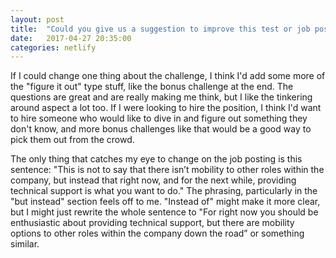 ```yaml
---
layout: post
title:  "Could you give us a suggestion to improve this test or job posting?"
date:   2017-04-27 20:35:00
categories: netlify
---
```


If I could change one thing about the challenge, I think I'd add some more of the "figure it out" type stuff, like the bonus challenge at the end. The questions are great and are really making me think, but I like the tinkering around aspect a lot too. If I were looking to hire the position, I think I'd want to hire someone who would like to dive in and figure out something they don't know, and more bonus challenges like that would be a good way to pick them out from the crowd.

The only thing that catches my eye to change on the job posting is this sentence: "This is not to say that there isn’t mobility to other roles within the company, but instead that right now, and for the next while, providing technical support is what you want to do." The phrasing, particularly in the "but instead" section feels off to me. "Instead of" might make it more clear, but I might just rewrite the whole sentence to "For right now you should be enthusiastic about providing technical support, but there are mobility options to other roles within the company down the road” or something similar.
